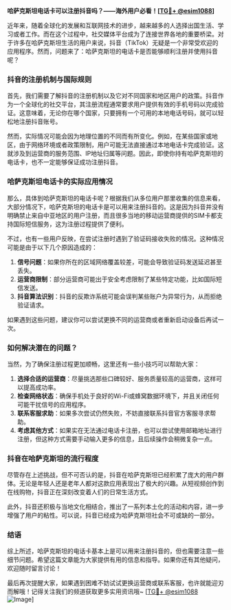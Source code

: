**哈萨克斯坦电话卡可以注册抖音吗？——海外用户必看！[[TG💪+ @esim1088](https://t.me/s/esim1088)]**

近年来，随着全球化的发展和互联网技术的进步，越来越多的人选择出国生活、学习或者工作。而在这个过程中，社交媒体平台成为了连接世界各地的重要桥梁。对于许多在哈萨克斯坦生活的用户来说，抖音（TikTok）无疑是一个非常受欢迎的应用程序。然而，问题来了：哈萨克斯坦的电话卡是否能够顺利注册并使用抖音呢？

### 抖音的注册机制与国际规则

首先，我们需要了解抖音的注册机制以及它对不同国家和地区用户的政策。抖音作为一个全球化的社交平台，其注册流程通常要求用户提供有效的手机号码以完成验证。这意味着，无论你在哪个国家，只要拥有一个可用的本地电话号码，就可以轻松地注册抖音账号。

然而，实际情况可能会因为地理位置的不同而有所变化。例如，在某些国家或地区，由于网络环境或者政策限制，用户可能无法直接通过本地电话卡完成验证。这就涉及到运营商的服务范围、IP地址归属等问题。因此，即使你持有哈萨克斯坦的电话卡，也不一定能够保证成功注册抖音。

### 哈萨克斯坦电话卡的实际应用情况

那么，具体到哈萨克斯坦的电话卡呢？根据我们从多位用户那里收集的信息来看，大部分情况下，哈萨克斯坦的电话卡是可以用来注册抖音的。这是因为抖音并没有明确禁止来自中亚地区的用户注册，而且很多当地的移动运营商提供的SIM卡都支持国际短信服务，这为注册过程提供了便利。

不过，也有一些用户反映，在尝试注册时遇到了验证码接收失败的情况。这种情况可能是由于以下几个原因造成的：

1. **信号问题**：如果你所在的区域网络覆盖较差，可能会导致验证码发送延迟甚至丢失。
2. **运营商限制**：部分运营商可能出于安全考虑限制了某些特定功能，比如国际短信发送。
3. **抖音算法识别**：抖音的反欺诈系统可能会误判某些账户为异常行为，从而拒绝验证请求。

如果遇到这些问题，建议你可以尝试更换不同的运营商或者重新启动设备后再试一次。

### 如何解决潜在的问题？

当然，为了确保注册过程更加顺畅，这里还有一些小技巧可以帮助大家：

1. **选择合适的运营商**：尽量挑选那些口碑较好、服务质量较高的运营商，这样可以提高成功率。
2. **检查网络状态**：确保手机处于良好的Wi-Fi或蜂窝数据环境下，并且关闭任何可能干扰信号的应用程序。
3. **联系客服求助**：如果多次尝试仍然失败，不妨直接联系抖音官方客服寻求帮助。
4. **考虑其他方式**：如果实在无法通过电话卡注册，也可以尝试使用邮箱地址进行注册，但这种方式需要手动输入更多的信息，且后续操作会稍微复杂一点。

### 抖音在哈萨克斯坦的流行程度

尽管存在上述挑战，但不可否认的是，抖音在哈萨克斯坦已经积累了庞大的用户群体。无论是年轻人还是老年人都对这款应用表现出了极大的兴趣。从短视频创作到在线购物，抖音正在深刻改变着人们的日常生活方式。

此外，抖音还积极与当地文化相结合，推出了一系列本土化的活动和内容，进一步增强了用户的粘性。可以说，抖音已经成为哈萨克斯坦社会不可或缺的一部分。

### 结语

综上所述，哈萨克斯坦的电话卡基本上是可以用来注册抖音的，但也需要注意一些细节问题。希望这篇文章能为大家提供有用的信息和指导。如果你还有其他疑问，欢迎随时留言讨论！

最后再次提醒大家，如果遇到困难不妨试试更换运营商或联系客服，也许就能迎刃而解哦！记得关注我们的频道获取更多实用资讯哦~ [[TG💪+ @esim1088](https://t.me/s/esim1088) ![Image](https://i.postimg.cc/4NQfJmqS/Snipaste-2025-05-13-00-14-12.png)]